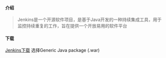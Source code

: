 #### 介绍
> Jenkins是一个开源软件项目，是基于Java开发的一种持续集成工具，用于监控持续重复的工作，旨在提供一个开放易用的软件平台

#### 下载
[Jenkins下载](https://jenkins.io/download/)
选择Generic Java package (.war)